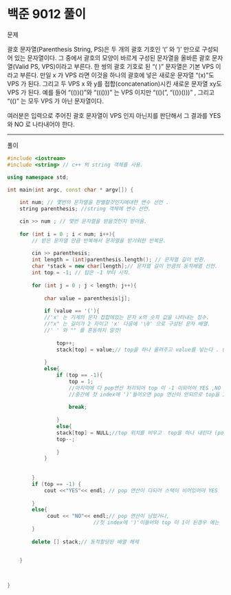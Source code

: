 # 백준 9012 풀이

문제

괄호 문자열(Parenthesis String, PS)은 두 개의 괄호 기호인 ‘(’ 와 ‘)’ 만으로 구성되어 있는 문자열이다. 그 중에서 괄호의 모양이 바르게 구성된 문자열을 올바른 괄호 문자열(Valid PS, VPS)이라고 부른다. 한 쌍의 괄호 기호로 된 “( )” 문자열은 기본 VPS 이라고 부른다. 만일 x 가 VPS 라면 이것을 하나의 괄호에 넣은 새로운 문자열 “(x)”도 VPS 가 된다. 그리고 두 VPS x 와 y를 접합(concatenation)시킨 새로운 문자열 xy도 VPS 가 된다. 예를 들어 “(())()”와 “((()))” 는 VPS 이지만 “(()(”, “(())()))” , 그리고 “(()” 는 모두 VPS 가 아닌 문자열이다. 

여러분은 입력으로 주어진 괄호 문자열이 VPS 인지 아닌지를 판단해서 그 결과를 YES 와 NO 로 나타내어야 한다. 

---

풀이

```c++
#include <iostream>
#include <string> // c++ 의 string 객체를 사용.

using namespace std;

int main(int argc, const char * argv[]) {
    
    int num; // 몇번의 문자열을 판별할것인지에대한 변수 선언 .
    string parenthesis; //string 객체에 변수 선언.

    cin >> num ; // 몇번 문자열을 받을것인지 받아옴.
    
    for (int i = 0 ; i < num; i++){
        // 받은 문자열 만큼 반복해서 문자열을 받기위한 반복문.
        
        cin >> parenthesis;
        int length = (int)parenthesis.length(); // 문자열 길이 반환.
        char *stack = new char[length];// 문자열 길이 만큼의 동적배열 선언.
        int top = -1; // 탑은 -1 부터 시작.
        
        for (int j = 0 ; j < length; j++){
        
            char value = parenthesis[j];
            
            if (value == '('){
            //'x' 는 기계의 문자 집합에있는 문자 x의 숫자 값을 나타내는 정수. 
            //"x" 는 길이가 2 자이고 'x' 다음에 '\0' 으로 구성된 문자 배열.
            //' ' 와 "" 를 혼동하지 말것! 
                
                top++;
                stack[top] = value;// top을 하나 올려주고 value를 넣는다 . (push 연산)
               
            }
            else{
                if (top == -1){
                    top = 1;
                    //마지막에 다 pop연산 처리되어 top 이 -1 이되어야 YES ,NO 판별
                    //중간에 첫 index에 ')'들어오면 pop 연산이 안되므로 top을 1 로 바꾸고 탈출
                    
                    break;
                    
                }
                else{
                stack[top] = NULL;//top 위치를 비우고  top을 하나 내린다 (pop 연산)
                top--;
              
                }
            }
            
           
        }
        if (top == -1) {
            cout <<"YES"<< endl; // pop 연산이 다되어 스택이 비어있어야 YES
            
        }
        else{
             cout << "NO"<< endl;// pop 연산이 남았거나,
            				//첫 index에 ')'이들어와 top 이 1이 된경우 에는 	NO
        }
        
        delete [] stack;// 동적할당된 배열 해제 


    }
    

    
}
```





